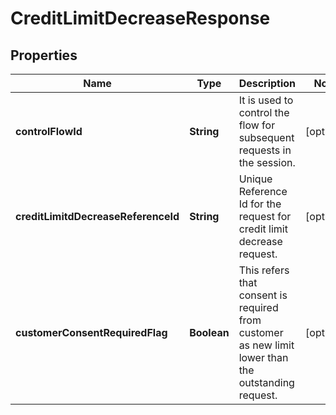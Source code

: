 # CreditLimitDecreaseResponse

## Properties
Name | Type | Description | Notes
------------ | ------------- | ------------- | -------------
**controlFlowId** | **String** | It is used to control the flow for subsequent requests in the session. |  [optional]
**creditLimitdDecreaseReferenceId** | **String** | Unique Reference Id for the request for credit limit decrease request. |  [optional]
**customerConsentRequiredFlag** | **Boolean** | This refers that consent is required from customer as new limit lower than the outstanding request. |  [optional]
